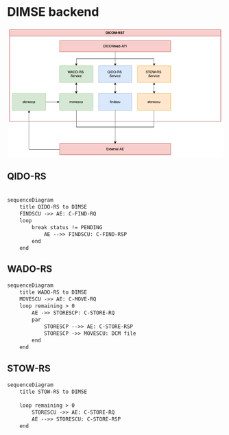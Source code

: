 # DIMSE backend

![Simplified component diagram for the DIMSE backend ](./dimse-backend.png)

## QIDO-RS

```mermaid

sequenceDiagram
    title QIDO-RS to DIMSE
    FINDSCU ->> AE: C-FIND-RQ
    loop
        break status != PENDING
            AE -->> FINDSCU: C-FIND-RSP
        end
    end

```

## WADO-RS

```mermaid
sequenceDiagram
    title WADO-RS to DIMSE
    MOVESCU ->> AE: C-MOVE-RQ
    loop remaining > 0
        AE ->> STORESCP: C-STORE-RQ
        par
            STORESCP -->> AE: C-STORE-RSP
            STORESCP ->> MOVESCU: DCM file
        end
    end
```

## STOW-RS

```mermaid
sequenceDiagram
    title STOW-RS to DIMSE

    loop remaining > 0
        STORESCU ->> AE: C-STORE-RQ
        AE -->> STORESCU: C-STORE-RSP
    end
```